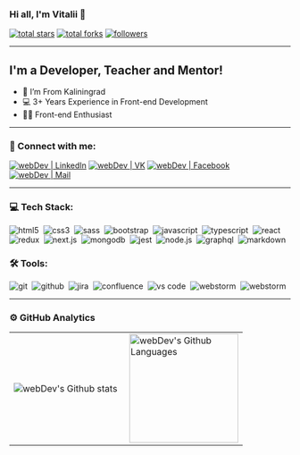 
### Hi all, I'm Vitalii 👋

<a href="https://github.com/exile2003?tab=stars">
    <img alt="total stars" title="Total stars on GitHub" src="https://custom-icon-badges.herokuapp.com/badge/dynamic/json?logo=star&color=7c007c&labelColor=640464&label=Stars&style=for-the-badge&query=%24.stars&url=https://api.github-star-counter.workers.dev/user/exile2003"/></a>
  <a href="https://github.com/exile2003?tab=repositories&q=&type=fork">
    <img alt="total forks" title="Total forks on GitHub" src="https://custom-icon-badges.herokuapp.com/badge/dynamic/json?logo=fork&color=55960c&labelColor=488207&label=Forks&style=for-the-badge&query=%24.forks&url=https://api.github-star-counter.workers.dev/user/exile2003"/></a>
  <a href="https://github.com/exile2003?tab=followers">
    <img alt="followers" title="Follow me on Github" src="https://custom-icon-badges.herokuapp.com/github/followers/exile2003?&color=236ad3&labelColor=1155ba&style=for-the-badge&logo=person-add&label=Follow&logoColor=white"/></a>

---

## I'm a Developer, Teacher and Mentor!

- 📍 I’m From Kaliningrad
- 💻 3+ Years Experience in Front-end Development
- 👨‍💻 Front-end Enthusiast
---

### 🤝 Connect with me:
<!--
[<img alt="webDev | YouTube" src="https://img.shields.io/badge/youtube-FF0000.svg?&style=for-the-badge&logo=youtube&logoColor=white" />][youtube]
[<img alt="webDev | Instagram" src="https://img.shields.io/badge/instagram-E4405F.svg?&style=for-the-badge&logo=instagram&logoColor=white" />][instagram]
[<img alt="webDev | Twitter" src="https://img.shields.io/badge/twitter-1DA1F2.svg?&style=for-the-badge&logo=twitter&logoColor=white" />][twitter]
[<img alt="webDev | Mail" src="https://custom-icon-badges.demolab.com/badge/Mail-E61B23.svg?&style=for-the-badge&logo=mail" />][mail]

-->
[<img alt="webDev | LinkedIn" src="https://img.shields.io/badge/linkedin-0077B5.svg?&style=for-the-badge&logo=linkedin&logoColor=white" />][linkedin]
[<img alt="webDev | VK" src="https://img.shields.io/badge/vk-4680C2.svg?&style=for-the-badge&logo=vk&logoColor=white" />][vk]
[<img alt="webDev | Facebook" src="https://img.shields.io/badge/-facebook-0077B5?style=for-the-badge&logo=facebook&logoColor=white" />][facebook]
[<img alt="webDev | Mail" src="https://custom-icon-badges.demolab.com/badge/mail-E61B23.svg?&style=for-the-badge&logo=mail" />][mail]

---

### 💻 Tech Stack:

<img alt="html5" src="https://img.shields.io/badge/html-E34F26.svg?&style=for-the-badge&logo=html5&logoColor=fff" />&nbsp;
<img alt="css3" src="https://img.shields.io/badge/css-1572B6.svg?&style=for-the-badge&logo=css3&logoColor=fff" />&nbsp;
<img alt="sass" src="https://img.shields.io/badge/sass-CF649A.svg?&style=for-the-badge&logo=sass&logoColor=fff" />&nbsp;
<img alt="bootstrap" src="https://img.shields.io/badge/bootstrap-7610F7.svg?&style=for-the-badge&logo=bootstrap&logoColor=fff" />&nbsp;
<img alt="javascript" src="https://img.shields.io/badge/javascript-F7DF1E.svg?&style=for-the-badge&logo=javascript&logoColor=fff" />&nbsp;
<img alt="typescript" src="https://img.shields.io/badge/typescript-007ACC.svg?&style=for-the-badge&logo=typescript&logoColor=fff" />&nbsp;
<img alt="react" src="https://img.shields.io/badge/react-61DAFB.svg?&style=for-the-badge&logo=react&logoColor=fff" />&nbsp;
<img alt="redux" src="https://img.shields.io/badge/redux-764ABC.svg?&style=for-the-badge&logo=redux&logoColor=fff" />&nbsp;
<img alt="next.js" src="https://img.shields.io/badge/next.js-000.svg?&style=for-the-badge&logo=next.js&logoColor=fff" />&nbsp;
<img alt="mongodb" src="https://img.shields.io/badge/mongodb-26A944.svg?&style=for-the-badge&logo=mongodb&logoColor=fff" />&nbsp;
<img alt="jest" src="https://img.shields.io/badge/jest-C21325.svg?&style=for-the-badge&logo=jest&logoColor=fff" />&nbsp;
<img alt="node.js" src="https://img.shields.io/badge/node.js-90C53F.svg?&style=for-the-badge&logo=node.js&logoColor=fff" />&nbsp;
<img alt="graphql" src="https://img.shields.io/badge/graphql-E10098.svg?&style=for-the-badge&logo=graphql&logoColor=fff" />&nbsp;
<img alt="markdown" src="https://img.shields.io/badge/markdown-000.svg?&style=for-the-badge&logo=markdown&logoColor=fff" />&nbsp;

<!--
<img alt="redux-saga" src="https://img.shields.io/badge/redux saga-939393.svg?&style=for-the-badge&logo=redux-saga&logoColor=fff" />&nbsp;
<img alt="testing-library" src="https://img.shields.io/badge/rtl-D62B2A.svg?&style=for-the-badge&logo=testing-library&logoColor=fff" />&nbsp;
-->

### 🛠 Tools:

<img alt="git" src="https://img.shields.io/badge/git-F05033.svg?&style=for-the-badge&logo=git&logoColor=fff" />&nbsp;
<img alt="github" src="https://img.shields.io/badge/github-000.svg?&style=for-the-badge&logo=github&logoColor=fff" />&nbsp;
<img alt="jira" src="https://img.shields.io/badge/jira-2D80FF.svg?&style=for-the-badge&logo=jira&logoColor=fff" />&nbsp;
<img alt="confluence" src="https://img.shields.io/badge/confluence-1F4D7D.svg?&style=for-the-badge&logo=confluence&logoColor=fff" />&nbsp;
<img alt="vs code" src="https://img.shields.io/badge/vs code-007ACC.svg?&style=for-the-badge&logo=visual-studio-code&logoColor=fff" />&nbsp;
<img alt="webstorm" src="https://custom-icon-badges.demolab.com/badge/webstorm-11eeee.svg?logo=webstorm-3&style=for-the-badge&logoColor=black" />&nbsp;
<img alt="webstorm" src="https://custom-icon-badges.demolab.com/badge/webstorm-21eeff.svg?logo=webstorm-3&style=for-the-badge&logoColor=black" />&nbsp;

<!--
<img alt="photoshop" src="https://img.shields.io/badge/photoshop-31A8FF.svg?&style=for-the-badge&logo=adobe-photoshop&logoColor=fff" />&nbsp;
<img alt="heroku" src="https://img.shields.io/badge/heroku-5920B1.svg?&style=for-the-badge&logo=heroku&logoColor=fff" />&nbsp;
<img alt="gitlab" src="https://img.shields.io/badge/gitlab-380D75.svg?&style=for-the-badge&logo=gitlab&logoColor=fff" />&nbsp;
<img alt="invision" src="https://img.shields.io/badge/invision-FF3267.svg?&style=for-the-badge&logo=invision&logoColor=fff" />&nbsp;

<img alt="vs code" src="https://custom-icon-badges.demolab.com/badge/webstorm-11cccc.svg?logo=webstorm&color=black&labelColor=000&style=for-the-badge" />&nbsp;
-->

---

### ⚙️ GitHub Analytics

<table>
  <tr>
    <td>
      <img align="left" src="https://github-readme-streak-stats.herokuapp.com/?user=exile2003&theme=algolia" alt="webDev's Github stats" />
    </td>
    <td>
      <img height="195px" align="right" alt="webDev's Github Languages" src="https://github-readme-stats-eight-theta.vercel.app/api/top-langs/?username=exile2003&theme=algolia&layout=compact" />
    </td>
  </tr>
</table>


[facebook]: https://www.facebook.com/profile.php?id=100008434849310
[youtube]: https://youtube.com/exile2003
[instagram]: https://instagram.com/exile2003
[linkedin]: https://www.linkedin.com/in/vitalii-iakovenko-4b6367236
[vk]: https://vk.com/exile2003
[twitter]: https://twitter.com/
[fork]: https://github.com/exile2003?tab=repositories&sort=stargazers
[mail]: mailto:exile2003@mail.ru&subject=mail_from_my_GitHub_account
[facebook]: https://www.facebook.com/profile.php?id=100008434849310

<!--
**exile2003/exile2003** is a ✨ _special_ ✨ repository because its `README.md` (this file) appears on your GitHub profile.

Here are some ideas to get you started:

- 🔭 I’m currently working on ...
- 🌱 I’m currently learning ...
- 👯 I’m looking to collaborate on ...
- 🤔 I’m looking for help with ...
- 💬 Ask me about ...
- 📫 How to reach me: ...
- 😄 Pronouns: ...
- ⚡ Fun fact: ...
-->
